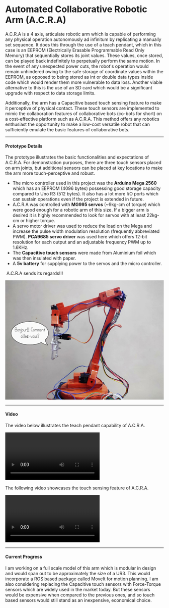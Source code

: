 # Automated Collaborative Robotic Arm (A.C.R.A)

A.C.R.A is a 4 axis, articulate robotic arm which is capable of performing any physical operation autonomously ad infinitum by replicating a manually set sequence. It does this through the use of a teach pendant, which in this case is an EEPROM (Electrically Erasable Programmable Read Only Memory) that sequentially stores its joint values. These values, once stored, can be played back indefinitely to perpetually perform the same motion. In the event of any unexpected power cuts, the robot's operation would remain unhindered owing to the safe storage of coordinate values within the EEPROM, as opposed to being stored as int or double data types inside code which would render them more vulnerable to data loss. Another viable alternative to this is the use of an SD card which would be a significant upgrade with respect to data storage limits.

Additionally, the arm has a Capacitive based touch sensing feature to make it perceptive of physical contact. These touch sensors are implemented to mimic the collaboration features of collaborative bots (co-bots for short) on a cost-effective platform such as A.C.R.A. This method offers any robotics enthusiast the opportunity to make a low-cost versatile robot that can sufficiently emulate the basic features of collaborative bots. 

------

#### Prototype Details

The prototype illustrates the basic functionalities and expectations of A.C.R.A. For demonstration purposes, there are three touch sensors placed on arm joints, but additional sensors can be placed at key locations to make the arm more touch-perceptive and robust. 

- The micro controller used in this project was the **Arduino Mega 2560** which has an EEPROM (4096 bytes) possessing good storage capacity compared to Uno R3 (512 bytes). It also has a lot more I/O ports which can sustain operations even if the project is extended in future.
- A.C.R.A was controlled with **MG995 servos** (~9kg-cm of torque) which were good enough for a robotic arm of this size. If a bigger arm is desired it is highly recommended to look for servos with at least 22kg-cm or higher torque. 
- A servo motor driver was used to reduce the load on the Mega and increase the pulse width modulation resolution
  (frequently abbreviated PWM). **PCA9685 servo driver** was used here which offers 12-bit resolution for each output and an adjustable frequency PWM up to 1.6KHz.
- The **Capacitive touch sensors** were made from Aluminium foil which was then insulated with paper. 
- A **5v battery** for supplying power to the servos and the micro controller.



​      A.C.R.A sends its regards!!!

<img src="media/A.C.R.A.jpg" alt="A.C.R.A" style="zoom:60%;" />



------

#### Video

The video below illustrates the teach pendant capability of A.C.R.A.

<video src="media/ACRA.mp4"></video>



The following video showcases the touch sensing feature of A.C.R.A.

<video src="media/Capsense.mp4"></video>



------

#### Current Progress

I am working on a full scale model of this arm which is modular in design and would span out to be approximately the size of a UR3. This would incorporate a ROS based package called MoveIt for motion planning. I am also considering replacing the Capacitive touch sensors with Force-Torque sensors which are widely used in the market today. But these sensors would be expensive when compared to the previous ones, and so touch based sensors would still stand as an inexpensive, economical choice. 





